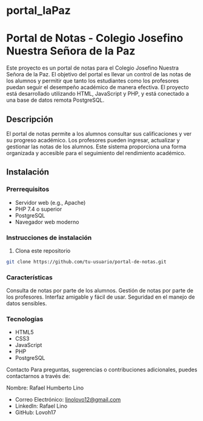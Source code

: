 # portal_laPaz
# Portal de Notas - Colegio Josefino Nuestra Señora de la Paz

Este proyecto es un portal de notas para el Colegio Josefino Nuestra Señora de la Paz. El objetivo del portal es llevar un control de las notas de los alumnos y permitir que tanto los estudiantes como los profesores puedan seguir el desempeño académico de manera efectiva. El proyecto está desarrollado utilizando HTML, JavaScript y PHP, y está conectado a una base de datos remota PostgreSQL.

## Descripción

El portal de notas permite a los alumnos consultar sus calificaciones y ver su progreso académico. Los profesores pueden ingresar, actualizar y gestionar las notas de los alumnos. Este sistema proporciona una forma organizada y accesible para el seguimiento del rendimiento académico.

## Instalación

### Prerrequisitos

- Servidor web (e.g., Apache)
- PHP 7.4 o superior
- PostgreSQL
- Navegador web moderno

### Instrucciones de instalación

1. Clona este repositorio

```bash
git clone https://github.com/tu-usuario/portal-de-notas.git
```
### Características
Consulta de notas por parte de los alumnos.
Gestión de notas por parte de los profesores.
Interfaz amigable y fácil de usar.
Seguridad en el manejo de datos sensibles.

### Tecnologías

- HTML5
- CSS3
- JavaScript
- PHP
- PostgreSQL

Contacto
Para preguntas, sugerencias o contribuciones adicionales, puedes contactarnos a través de:

Nombre: Rafael Humberto Lino
- Correo Electrónico: linolovo12@gmail.com
- LinkedIn: Rafael Lino
- GitHub: Lovoh17
